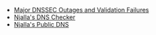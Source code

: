 -   [Major DNSSEC Outages and Validation Failures](https://ianix.com/pub/dnssec-outages.html)
-   [Njalla's DNS Checker](https://check.njal.la/dns/)
-   [Njalla's Public DNS](https://dns.njal.la/)
